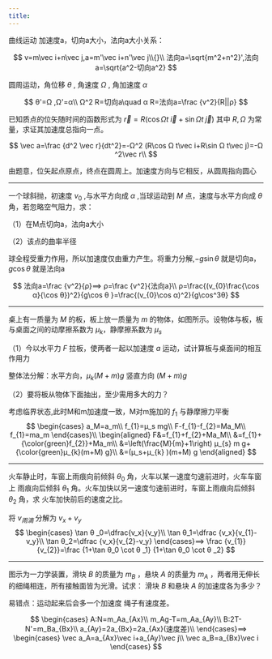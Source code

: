 ```yaml
---
title:
---
```

曲线运动 加速度a，切向a大小，法向a大小关系：

$$
v=m\vec i+n\vec j,a=m'\vec i+n'\vec j\\{}\\
法向a=\sqrt{m^2+n^2}',法向a=\sqrt{a^2-切向a^2}
$$

圆周运动，角位移 $θ$ , 角速度 $Ω$ , 角加速度 $α$

$$
θ'=Ω ,Ω'=α\\
Ω^2 R=切向a\quad α R=法向a=\frac {v^2}{R||ρ}
$$

已知质点的位矢随时间的函数形式为 $\vec r=R(\cos Ω t \;\vec i+\sin Ω t\; \vec j)$ 其中 $R,Ω$ 为常量，求证其加速度总指向一点。

$$
\vec a=\frac {d^2 \vec r}{dt^2}=-Ω^2 (R\cos Ω t\vec i+R\sin Ω t\vec j)=-Ω ^2\vec r\\
$$

由题意，位矢起点原点，终点在圆周上。加速度方向与它相反，从圆周指向圆心

---

一个球斜抛，初速度 $v_{0}$ ,与水平方向成 $α$ ,当球运动到 $M$ 点，速度与水平方向成 $θ$ 角，若忽略空气阻力，求：

（1）在M点切向a，法向a大小

（2）该点的曲率半径

球全程受重力作用，所以加速度仅由重力产生。将重力分解,$-g\sin θ$ 就是切向a，$g\cos θ$ 就是法向a

$$
法向a=\frac {v^2}{ρ}⟹ ρ=\frac {v^2}{法向a}\\
ρ=\frac{(v_{0}\frac{\cos α}{\cos θ})^2}{g\cos θ }=\frac{(v_{0}\cos α)^2}{g\cos^3θ}
$$

---

桌上有一质量为 $M$ 的板，板上放一质量为 $m$ 的物体，如图所示。设物体与板，板与桌面之间的动摩擦系数为 $μ_k$，静摩擦系数为 $μ_s$

（1）今以水平力 $F$ 拉板，使两者一起以加速度 $a$ 运动，试计算板与桌面间的相互作用力

整体法分解：水平方向，$μ_k (M+m)g$ 竖直方向 $(M+m)g$

（2）要将板从物体下面抽出，至少需用多大的力？

考虑临界状态,此时M和m加速度一致，M对m施加的 $f_{1}$ 与静摩擦力平衡
$$
\begin{cases}
a_M=a_m\\
f_{1}=μ_s mg\\
F-f_{1}-f_{2}=Ma_M\\
f_{1}=ma_m
\end{cases}\\
\begin{aligned}
F&=f_{1}+f_{2}+Ma_M\\
&=f_{1}+{\color{green}f_{2}}+Ma_m\\
&=\left(\frac{M}{m}+1\right) μ_{s} m g+{\color{green}μ_{k}(m+M) g}\\
&=(μ_s+μ_{k} )(m+M) g
\end{aligned}
$$

---

火车静止时，车窗上雨痕向前倾斜 $θ_0$ 角，火车以某一速度匀速前进时，火车车窗上
雨痕向后倾斜 $θ_1$ 角。火车加快以另一速度匀速前进时，车窗上雨痕向后倾斜 $θ_2$ 角，求
火车加快前后的速度之比。

将 $v_{雨滴}$ 分解为 $v_x+v_y$
$$
\begin{cases}
\tan θ _0=\dfrac{v_x}{v_y}\\
\tan θ_1=\dfrac {v_x}{v_{1}-v_y}\\
\tan θ_2=\dfrac {v_x}{v_{2}-v_y}
\end{cases}⟹ \frac {v_{1}}{v_{2}}=\frac {1+\tan θ_0 \cot θ _1}
{1+\tan θ_0 \cot θ _2}
$$

---

图示为一力学装置，滑块 $B$ 的质量为 $m_B$ ，悬块 $A$ 的质量为 $m_A$ ，两者用无伸长的细绳相连，所有接触面皆为光滑。试求： 滑块 $B$ 和悬块 $A$ 的加速度各为多少？

易错点：运动起来后会多一个加速度 绳子有速度差。

$$
\begin{cases}
A:N=m_Aa_{Ax}\\
m_Ag-T=m_Aa_{Ay}\\
B:2T-N'=m_Ba_{Bx}\\
a_{Ay}=2a_{Bx}=2a_{Ax}(速度差)\\
\end{cases}⟹
\begin{cases}
\vec a_A=a_{Ax}\vec i+a_{Ay}\vec j\\
\vec a_B=a_{Bx}\vec i
\end{cases}
$$
